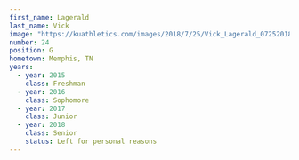 ```yaml
---
first_name: Lagerald
last_name: Vick
image: "https://kuathletics.com/images/2018/7/25/Vick_Lagerald_07252018.jpg?width=182&height=250&mode=crop&anchor=topcenter"
number: 24
position: G
hometown: Memphis, TN
years:
  - year: 2015
    class: Freshman
  - year: 2016
    class: Sophomore
  - year: 2017
    class: Junior
  - year: 2018
    class: Senior
    status: Left for personal reasons
---
```

